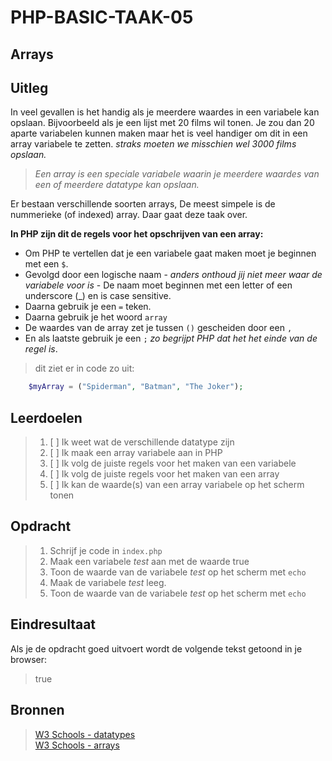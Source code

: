 # PHP-BASIC-TAAK-05
## Arrays
## Uitleg
In veel gevallen is het handig als je meerdere waardes in een variabele kan opslaan. Bijvoorbeeld als je een lijst met 20 films wil tonen. Je zou dan 20 aparte variabelen kunnen maken maar het is veel handiger om dit in een array variabele te zetten. _straks moeten we misschien wel 3000 films opslaan._
>
>_Een array is een speciale variabele waarin je meerdere waardes van een of meerdere datatype kan opslaan._
>
Er bestaan verschillende soorten arrays, De meest simpele is de nummerieke (of indexed) array. Daar gaat deze taak over.
>
**In PHP zijn dit de regels voor het opschrijven van een array:**
* Om PHP te vertellen dat je een variabele gaat maken moet je beginnen met een `$`.  
* Gevolgd door een logische naam - _anders onthoud jij niet meer waar de variabele voor is_ - De naam moet beginnen met een letter of een underscore (_) en is case sensitive.
* Daarna gebruik je een `=` teken.
* Daarna gebruik je het woord `array`
* De waardes van de array zet je tussen `()` gescheiden door een `,`
* En als laatste gebruik je een `;` _zo begrijpt PHP dat het het einde van de regel is_.

>dit ziet er in code zo uit:
```php
    $myArray = ("Spiderman", "Batman", "The Joker");
```

## Leerdoelen
>1. [ ] Ik weet wat de verschillende datatype zijn
>2. [ ] Ik maak een array variabele aan in PHP
>3. [ ] Ik volg de juiste regels voor het maken van een variabele 
>4. [ ] Ik volg de juiste regels voor het maken van een array
>5. [ ] Ik kan de waarde(s) van een array variabele op het scherm tonen

## Opdracht

>1. Schrijf je code in `index.php`
>2. Maak een variabele _test_ aan met de waarde true
>3. Toon de waarde van de variabele _test_ op het scherm met `echo`
>4. Maak de variabele _test_ leeg.
>5. Toon de waarde van de variabele _test_ op het scherm met `echo`

## Eindresultaat
Als je de opdracht goed uitvoert wordt de volgende tekst getoond in je browser: 
>true  
>

## Bronnen
>[W3 Schools - datatypes](https://www.w3schools.com/PHP/php_datatypes.asp)  
>[W3 Schools - arrays](https://www.w3schools.com/PHP/php_arrays.asp)